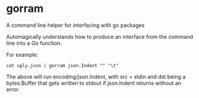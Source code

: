 # gorram
A command line helper for interfacing with go packages

Automagically understands how to produce an interface from the command line into a Go function.

For example:

```
cat ugly.json | gorram json.Indent "" "\t"
```

The above will run encoding/json.Indent, with src = stdin and dst being a bytes.Buffer that gets written to stdout 
if json.Indent returns without an error.



